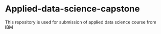 # Applied-data-science-capstone
This repository is used for submission of applied data science course from IBM
